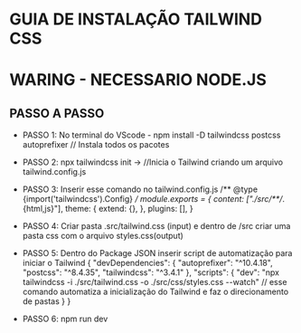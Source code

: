 # GUIA DE INSTALAÇÃO TAILWIND CSS
# WARING - NECESSARIO NODE.JS

## PASSO A PASSO

- PASSO 1: No terminal do VScode - npm install -D tailwindcss postcss autoprefixer // Instala todos os pacotes

- PASSO 2: npx tailwindcss init -> //Inicia o Tailwind criando um arquivo tailwind.config.js

- PASSO 3: Inserir esse comando no tailwind.config.js
/** @type {import('tailwindcss').Config} */
module.exports = {
  content: ["./src/**/*.{html,js}"],
  theme: {
    extend: {},
  },
  plugins: [],
}

- PASSO 4: Criar pasta .src/tailwind.css (input) e dentro de /src criar uma pasta css com o arquivo styles.css(output)

- PASSO 5: Dentro do Package JSON inserir script de automatização para iniciar o Tailwind
{
  "devDependencies": {
    "autoprefixer": "^10.4.18",
    "postcss": "^8.4.35",
    "tailwindcss": "^3.4.1"
  },
  "scripts": {
    "dev": "npx tailwindcss -i ./src/tailwind.css -o ./src/css/styles.css --watch" // esse comando automatiza a inicialização do Tailwind e faz o direcionamento de pastas
  }
}

- PASSO 6: npm run dev
